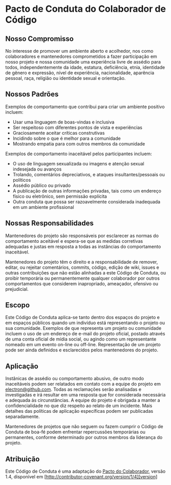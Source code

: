 # Pacto de Conduta do Colaborador de Código

## Nosso Compromisso

No interesse de promover um ambiente aberto e acolhedor, nos como colaboradores e mantenedores comprometidos a fazer participação em nosso projeto e nossa comunidade uma experiência livre de assédio para todos, independentemente da idade, estatura, deficiência, etnia, identidade de gênero e expressão, nível de experiência, nacionalidade, aparência pessoal, raça, religião ou identidade sexual e orientação.

## Nossos Padrões

Exemplos de comportamento que contribui para criar um ambiente positivo incluem:

* Usar uma linguagem de boas-vindas e inclusiva
* Ser respeitoso com diferentes pontos de vista e experiências
* Graciosamente aceitar críticas construtivas
* Incidindo sobre o que é melhor para a comunidade
* Mostrando empatia para com outros membros da comunidade

Exemplos de comportamento inaceitável pelos participantes incluem:

* O uso de linguagem sexualizada ou imagens e atenção sexual indesejada ou avanços
* Trolando, comentários depreciativos, e ataques insultantes/pessoais ou políticos
* Assédio público ou privado
* A publicação de outras informações privadas, tais como um endereço físico ou eletrônico, sem permissão explícita
* Outra conduta que possa ser razoavelmente considerada inadequada em um ambiente profissional

## Nossas Responsabilidades

Mantenedores do projeto são responsáveis por esclarecer as normas do comportamento aceitável e espera-se que as medidas corretivas adequadas e justas em resposta a todas as instâncias do comportamento inaceitável.

Mantenedores do projeto têm o direito e a responsabilidade de remover, editar, ou rejeitar comentários, commits, código, edição de wiki, issues e outras contribuições que não estão alinhadas a este Código de Conduta, ou proibir temporária ou permanentemente qualquer colaborador por outros comportamentos que considerem inapropriado, ameaçador, ofensivo ou prejudicial.

## Escopo

Este Código de Conduta aplica-se tanto dentro dos espaços do projeto e em espaços públicos quando um indivíduo está representando o projeto ou sua comunidade. Exemplos de que representa um projeto ou comunidade incluem o uso de um endereço de e-mail do projeto oficial, postado através de uma conta oficial de mídia social, ou agindo como um representante nomeado em um evento on-line ou off-line. Representação de um projeto pode ser ainda definidos e esclarecidos pelos mantenedores do projeto.

## Aplicação

Instânicas de assédio ou comportamento abusivo, de outro modo inaceitáveis podem ser relatados em contato com a equipe do projeto em [electron@github.com](mailto:electron@github.com). Todas as reclamações serão analisadas e investigadas e irá resultar em uma resposta que for considerada necessária e adequada ás circunstâncias. A equipe do projeto é obrigada a manter a confidencialidade no que diz respeito ao relato de um incidente. Mais detalhes das políticas de aplicação específicas podem ser publicadas separadamente.

Mantenedores de projetos que não seguem ou fazem cumprir o Código de Conduta de boa-fé podem enfrentar repercussões temporárias ou permanentes, conforme determinado por outros membros da liderança do projeto.

## Atribuição

Este Código de Conduta é uma adaptação do [Pacto do Colaborador][homepage], versão 1.4, disponível em [http://contributor-covenant.org/version/1/4][version]

[homepage]: http://contributor-covenant.org
[version]: http://contributor-covenant.org/version/1/4/
